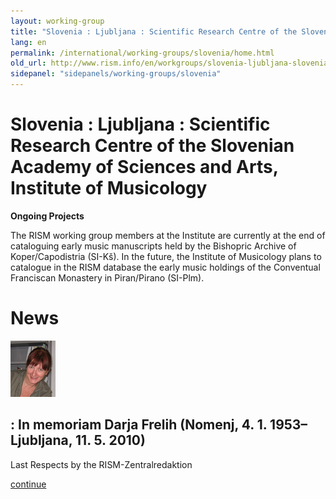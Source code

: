 ```yaml
---
layout: working-group
title: "Slovenia : Ljubljana : Scientific Research Centre of the Slovenian Academy of Sciences and Arts,  Institute of Musicology"
lang: en
permalink: /international/working-groups/slovenia/home.html
old_url: http://www.rism.info/en/workgroups/slovenia-ljubljana-slovenian-academy-of-sciences-and-arts-institute-of-musicology/home.html
sidepanel: "sidepanels/working-groups/slovenia"
---
```


# Slovenia : Ljubljana : Scientific Research Centre of the Slovenian Academy of Sciences and Arts, Institute of Musicology

**Ongoing Projects**

The RISM working group members at the Institute are currently at the end of cataloguing early music manuscripts held by the Bishopric Archive of Koper/Capodistria (SI-Kš). In the future, the Institute of Musicology plans to catalogue in the RISM database the early music holdings of the Conventual Franciscan Monastery in Piran/Pirano (SI-Plm).

# News

 ![](/resources-old-website/workgroups-images/csm_Darja_2007_d2d1c7154c.jpg)

## : In memoriam Darja Frelih (Nomenj, 4. 1. 1953–Ljubljana, 11. 5. 2010)

Last Respects by the RISM-Zentralredaktion

[continue](/en/workgroups/slovenia-ljubljana-slovenian-academy-of-sciences-and-arts-institute-of-musicology/home/newsdetails/article/105/in-memoriam-darja-frelih-nomenj-4-1-1953-ljubljana-11-5-2010.html "In memoriam Darja Frelih (Nomenj, 4. 1. 1953–Ljubljana, 11. 5. 2010)")

<!-- -->